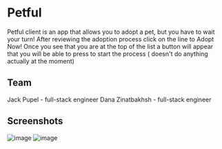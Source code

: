 # Petful

Petful client is an app that allows you to adopt a pet,
but you have to wait your turn! After reviewing the
adoption process click on the line to Adopt Now! Once you
see that you are at the top of the list a button
will appear that you will be able to press to start
the process ( doesn't do anything actually at the moment)

## Team

Jack Pupel - full-stack engineer
Dana Zinatbakhsh - full-stack engineer

## Screenshots

![image](https://user-images.githubusercontent.com/32424238/73579293-e0489f80-4436-11ea-9486-443e290a0b09.png)
![image](https://user-images.githubusercontent.com/32424238/73579346-00785e80-4437-11ea-8c8e-294c833d2733.png)

